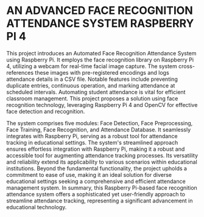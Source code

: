 # AN ADVANCED FACE RECOGNITION ATTENDANCE SYSTEM RASPBERRY PI 4

This project introduces an Automated Face Recognition Attendance System using Raspberry 
Pi. It employs the face recognition library on Raspberry Pi 4, utilizing a webcam for real-time 
facial image capture. The system cross-references these images with pre-registered encodings 
and logs attendance details in a CSV file. Notable features include preventing duplicate 
entries, continuous operation, and marking attendance at scheduled intervals.
Automating student attendance is vital for efficient classroom management. This project 
proposes a solution using face recognition technology, leveraging Raspberry Pi 4 and 
OpenCV for effective face detection and recognition.

The system comprises five modules: Face Detection, Face Preprocessing, Face Training, Face 
Recognition, and Attendance Database. It seamlessly integrates with Raspberry Pi, serving as 
a robust tool for attendance tracking in educational settings. The system's streamlined 
approach ensures effortless integration with Raspberry Pi, making it a robust and accessible 
tool for augmenting attendance tracking processes. Its versatility and reliability extend its 
applicability to various scenarios within educational institutions. Beyond the fundamental 
functionality, the project upholds a commitment to ease of use, making it an ideal solution for 
diverse educational settings seeking a comprehensive and efficient attendance management 
system.
In summary, this Raspberry Pi-based face recognition attendance system offers a 
sophisticated yet user-friendly approach to streamline attendance tracking, representing a 
significant advancement in educational technology.
